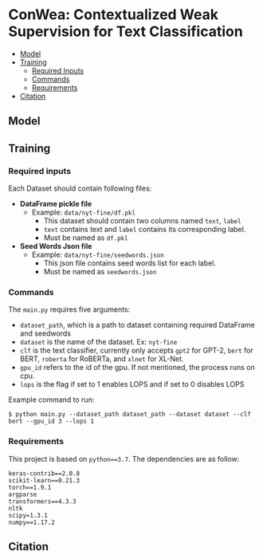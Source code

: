 # ConWea: Contextualized Weak Supervision for Text Classification

- [Model](#model)
- [Training](#training)
	- [Required Inputs](#required-inputs)
	- [Commands](#commands)
	- [Requirements](#requirements)
- [Citation](#citation)

## Model


## Training

### Required inputs
Each Dataset should contain following files:
- **DataFrame pickle file**
  - Example: ```data/nyt-fine/df.pkl```
    - This dataset should contain two columns named ```text```, ```label```
    - ```text``` contains text and ```label``` contains its corresponding label.
    - Must be named as ```df.pkl```
- **Seed Words Json file**
  - Example: ```data/nyt-fine/seedwords.json```
    - This json file contains seed words list for each label.
    - Must be named as ```seedwords.json```

### Commands

The ```main.py``` requires five arguments: 
- ```dataset_path```, which is a path to dataset containing  required DataFrame and seedwords
- ```dataset``` is the name of the dataset. Ex: ```nyt-fine```
- ```clf``` is the text classifier, currently only accepts ```gpt2``` for GPT-2, ```bert``` for BERT, ```roberta``` for RoBERTa, and ```xlnet``` for XL-Net.
- ```gpu_id``` refers to the id of the gpu. If not mentioned, the process runs on cpu.
- ```lops``` is the flag if set to 1 enables LOPS and if set to 0 disables LOPS

Example command to run:
```shell script
$ python main.py --dataset_path dataset_path --dataset dataset --clf bert --gpu_id 3 --lops 1
```

### Requirements

This project is based on ```python==3.7```. The dependencies are as follow:
```
keras-contrib==2.0.8
scikit-learn==0.21.3
torch==1.9.1
argparse
transformers==4.3.3
nltk
scipy=1.3.1
numpy==1.17.2
```

## Citation

```
```